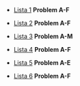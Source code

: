 - [Lista 1](https://vjudge.net/contest/547599/problemPrint/A)
    <b>Problem A-F</b>

- [Lista 2](https://vjudge.net/contest/549074/problemPrint/A)
    <b>Problem A-F</b>

- [Lista 3](https://codeforces.com/gym/104252)
    <b>Problem A-M</b>

- [Lista 4](https://vjudge.net/contest/551869/problemPrint/A)
    <b>Problem A-F</b>

- [Lista 5](https://vjudge.net/contest/553127/problemPrint/A)
    <b>Problem A-E</b>

- [Lista 6](https://vjudge.net/contest/554352/problemPrint/A)
    <b>Problem A-F</b>
    